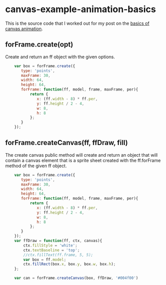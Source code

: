 # canvas-example-animation-basics

This is the source code that I worked out for my post on the [basics of canvas animation](https://dustinpfister.github.io/2019/10/10/canvas-example-animation-basics/).

## forFrame.create(opt)

Create and return an ff object with the given options.

```js
    var box = forFrame.create({
       type: 'points',
       maxFrame: 30,
       width: 64,
       height: 64,
       forFrame: function(ff, model, frame, maxFrame, per){
           return {
              x: (ff.width - 8) * ff.per,
              y: ff.height / 2 - 4,
              w: 8,
              h: 8
           };
       }
    });
```

## forFrame.createCanvas(ff, ffDraw, fill)

The create canvas public method will create and return an object that will contain a canvas element that is a sprite sheet created with the ff.forFrame method of the given ff object.

```js
    var box = forFrame.create({
       type: 'points',
       maxFrame: 30,
       width: 64,
       height: 64,
       forFrame: function(ff, model, frame, maxFrame, per){
           return {
              x: (ff.width - 8) * ff.per,
              y: ff.height / 2 - 4,
              w: 8,
              h: 8
           };
       }
    });
    var ffDraw = function(ff, ctx, canvas){
        ctx.fillStyle = 'white';
        ctx.textBaseline = 'top';
        //ctx.fillText(ff.frame, 5, 5);
        var box = ff.model;
        ctx.fillRect(box.x, box.y, box.w, box.h);
    };

    var can = forFrame.createCanvas(box, ffDraw, '#004f00')
```


